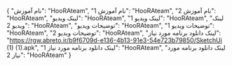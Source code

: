 {
  "نام آموزش": "HooRAteam",
  "نام آموزش 1": "HooRAteam",
  "نام آموزش 2": "HooRAteam",
  "لینک ویدیو": "HooRAteam",
  "لینک ویدیو 1": "HooRAteam",
  "لینک ویدیو 2": "HooRAteam",
  "توضیحات ویدیو": "HooRAteam",
  "توضیحات ویدیو 1": "HooRAteam",
  "توضیحات ویدیو 2": "HooRAteam",
  "لینک دانلود برنامه مورد نیاز": "https://rgw.abreto.ir/b9f6709d-e136-4b13-91e3-54e723b79850/SketchUi (1) (1).apk",
  "لینک دانلود برنامه مورد نیاز 1": "HooRAteam",
  "لینک دانلود برنامه مورد نیاز 2": "HooRAteam"
}
